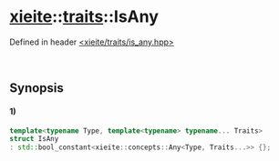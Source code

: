 # [xieite](../../xieite.md)\:\:[traits](../../traits.md)\:\:IsAny
Defined in header [<xieite/traits/is_any.hpp>](../../../include/xieite/traits/is_any.hpp)

&nbsp;

## Synopsis
#### 1)
```cpp
template<typename Type, template<typename> typename... Traits>
struct IsAny
: std::bool_constant<xieite::concepts::Any<Type, Traits...>> {};
```
